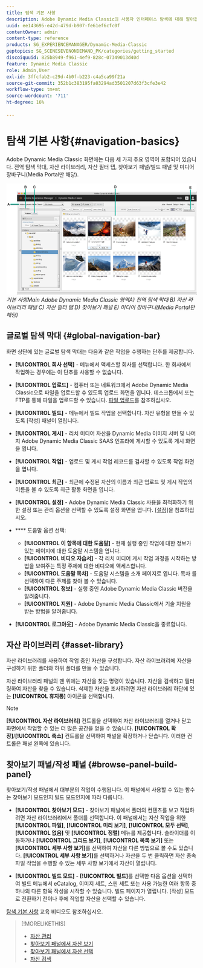 ```yaml
---
title: 탐색 기본 사항
description: Adobe Dynamic Media Classic의 사용자 인터페이스 탐색에 대해 알아봅니다.
uuid: ee143695-e42d-479d-b907-fe61ef6cfc0f
contentOwner: admin
content-type: reference
products: SG_EXPERIENCEMANAGER/Dynamic-Media-Classic
geptopics: SG_SCENESEVENONDEMAND_PK/categories/getting_started
discoiquuid: 825b8949-f961-4ef9-828c-07349013d40d
feature: Dynamic Media Classic
role: Admin,User
exl-id: 3ffcfab2-c29d-4b0f-b223-c4a5ca99f21a
source-git-commit: 352b1c383195fa03294ad3501207d63f3cfe3e42
workflow-type: tm+mt
source-wordcount: '711'
ht-degree: 16%

---
```


# 탐색 기본 사항{#navigation-basics}

Adobe Dynamic Media Classic 화면에는 다음 세 가지 주요 영역이 포함되어 있습니다. 전역 탐색 막대, 자산 라이브러리, 자산 필터 탭, 찾아보기 패널/빌드 패널 및 미디어 장바구니(Media Portal만 해당).

![탐색 ](/help/assets/gs_navigation_basics_popup_popup.png)
*기본 사항Main Adobe Dynamic Media Classic*
*영역A) 전역 탐색 막대 B) 자산 라이브러리 패널 C) 자산 필터 탭 D) 찾아보기 패널 E) 미디어 장바구니(Media Portal만 해당)*

## 글로벌 탐색 막대 {#global-navigation-bar}

화면 상단에 있는 글로벌 탐색 막대는 다음과 같은 작업을 수행하는 단추를 제공합니다.

* **[!UICONTROL 회사 선택]**  - 메뉴에서 액세스할 회사를 선택합니다. 한 회사에서 작업하는 경우에는 이 단추를 사용할 수 없습니다.

* **[!UICONTROL 업로드]**  - 컴퓨터 또는 네트워크에서 Adobe Dynamic Media Classic으로 파일을 업로드할 수 있도록 업로드 화면을 엽니다. 데스크톱에서 또는 FTP를 통해 파일을 업로드할 수 있습니다. [파일 업로드](/help/uploading-files.md)를 참조하십시오.

* **[!UICONTROL 빌드]**  - 메뉴에서 빌드 작업을 선택합니다. 자산 유형을 만들 수 있도록 [작성] 패널이 열립니다.

* **[!UICONTROL 게시]**  - 리치 미디어 자산을 Dynamic Media 이미지 서버 및 나머지 Adobe Dynamic Media Classic SAAS 인프라에 게시할 수 있도록 게시 화면을 엽니다.

* **[!UICONTROL 작업]**  - 업로드 및 게시 작업 레코드를 검사할 수 있도록 작업 화면을 엽니다.

* **[!UICONTROL 최근]**  - 최근에 수정된 자산의 이름과 최근 업로드 및 게시 작업의 이름을 볼 수 있도록 최근 활동 화면을 엽니다.

* **[!UICONTROL 설정]**  - Adobe Dynamic Media Classic 사용을 최적화하기 위한 설정 또는 관리 옵션을 선택할 수 있도록 설정 화면을 엽니다. [[설정]](/help/setup-basics.md)을 참조하십시오.

* **** 도움말 옵션 선택:

   * **[!UICONTROL 이 항목에 대한 도움말]**  - 현재 실행 중인 작업에 대한 정보가 있는 페이지에 대한 도움말 시스템을 엽니다.
   * **[!UICONTROL 비디오 자습서]**  - 각 리치 미디어 게시 작업 과정을 시작하는 방법을 보여주는 특정 주제에 대한 비디오에 액세스합니다.
   * **[!UICONTROL 도움말 목차]**  - 도움말 시스템을 소개 페이지로 엽니다. 목차 를 선택하여 다른 주제를 찾아 볼 수 있습니다.
   * **[!UICONTROL 정보]**  - 실행 중인 Adobe Dynamic Media Classic 버전을 알려줍니다.
   * **[!UICONTROL 지원]**  - Adobe Dynamic Media Classic에서 기술 지원을 받는 방법을 알려줍니다.

* **[!UICONTROL 로그아웃]**  - Adobe Dynamic Media Classic을 종료합니다.

## 자산 라이브러리 {#asset-library}

자산 라이브러리를 사용하여 작업 중인 자산을 구성합니다. 자산 라이브러리에 자산을 구성하기 위한 폴더와 하위 폴더를 만들 수 있습니다.

자산 라이브러리 패널의 맨 위에는 자산을 찾는 명령이 있습니다. 자산을 검색하고 필터링하여 자산을 찾을 수 있습니다. 삭제한 자산을 조사하려면 자산 라이브러리 하단에 있는 **[!UICONTROL 휴지통]** 아이콘을 선택합니다.

>[!NOTE]
>
>**[!UICONTROL 자산 라이브러리]** 컨트롤을 선택하여 자산 라이브러리를 열거나 닫고 화면에서 작업할 수 있는 더 많은 공간을 얻을 수 있습니다. **[!UICONTROL 확장]**/**[!UICONTROL 축소]** 컨트롤을 선택하여 패널을 확장하거나 닫습니다. 이러한 컨트롤은 패널 왼쪽에 있습니다.

## 찾아보기 패널/작성 패널 {#browse-panel-build-panel}

찾아보기/작성 패널에서 대부분의 작업이 수행됩니다. 이 패널에서 사용할 수 있는 함수는 찾아보기 모드인지 빌드 모드인지에 따라 다릅니다.

* **[!UICONTROL 찾아보기 모드]**  - 찾아보기 패널에서 폴더의 컨텐츠를 보고 작업하려면 자산 라이브러리에서 폴더를 선택합니다. 이 패널에서는 자산 작업을 위한 **[!UICONTROL 파일]**, **[!UICONTROL 미리 보기]**, **[!UICONTROL 모두 선택]**, **[!UICONTROL 없음]** 및 **[!UICONTROL 정렬]** 메뉴를 제공합니다. 슬라이더를 이동하거나 **[!UICONTROL 그리드 보기]**, **[!UICONTROL 목록 보기]** 또는 **[!UICONTROL 세부 사항 보기]**&#x200B;를 선택하여 자산을 다른 방법으로 볼 수도 있습니다. **[!UICONTROL 세부 사항 보기]**&#x200B;를 선택하거나 자산을 두 번 클릭하면 자산 종속 파일 작업을 수행할 수 있는 세부 사항 보기에서 자산이 열립니다.

* **[!UICONTROL 빌드 모드]**  -  **[!UICONTROL 빌드]**&#x200B;를 선택한 다음 옵션을 선택하여 빌드 메뉴에서 eCatalog, 이미지 세트, 스핀 세트 또는 사용 가능한 여러 항목 중 하나의 다른 항목 작성을 시작할 수 있습니다. 빌드 페이지가 열립니다. [작성] 모드로 전환하기 전이나 후에 작업할 자산을 선택할 수 있습니다.

[탐색 기본 사항](https://s7d5.scene7.com/s7viewers/html5/VideoViewer.html?videoserverurl=https://s7d5.scene7.com/is/content/&amp;emailurl=https://s7d5.scene7.com/s7/emailFriend&amp;serverUrl=https://s7d5.scene7.com/is/image/&amp;config=Scene7SharedAssets/Universal_HTML5_Video&amp;contenturl=https://s7d5.scene7.com/skins/&amp;asset=S7tutorials/571_Navigation%20Basics_converted%20renamed_Getting%20Started-AVS) 교육 비디오도 참조하십시오.

>[!MORELIKETHIS]
>
>* [자산 관리](about-managing-assets.md)
>* [찾아보기 패널에서 자산 보기](viewing-assets-browse-panel.md#viewing_assets_in_the_browse_panel)
>* [찾아보기 패널에서 자산 선택](selecting-assets-browse-panel.md#selecting_assets_in_the_browse_panel)
>* [자산 검색](searching-assets.md#searching_assets)

